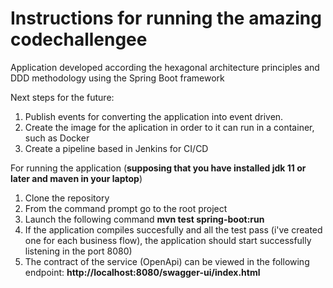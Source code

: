 # Instructions for running the amazing codechallengee

Application developed according the hexagonal architecture principles and DDD methodology using
the Spring Boot framework

Next steps for the future: 
1. Publish events for converting the application into event driven. 
2. Create the image for the aplication in order to it can run in a container, such as Docker
3. Create a pipeline based in Jenkins for CI/CD


For running the application (**supposing that you have installed jdk 11 or later and maven in your laptop**)

1. Clone the repository
2. From the command prompt go to the root project
3. Launch the following command **mvn test spring-boot:run**
4. If the application compiles succesfully and  all the test pass (i've created one for each business flow), the application should start successfully listening in the port 8080)
5. The contract of the service (OpenApi) can be viewed in the following endpoint: **http://localhost:8080/swagger-ui/index.html**
